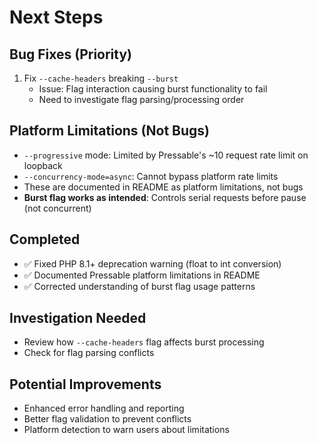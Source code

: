 # Next Steps

## Bug Fixes (Priority)
1. Fix `--cache-headers` breaking `--burst`
   - Issue: Flag interaction causing burst functionality to fail
   - Need to investigate flag parsing/processing order

## Platform Limitations (Not Bugs)  
- `--progressive` mode: Limited by Pressable's ~10 request rate limit on loopback
- `--concurrency-mode=async`: Cannot bypass platform rate limits  
- These are documented in README as platform limitations, not bugs
- **Burst flag works as intended**: Controls serial requests before pause (not concurrent)

## Completed
- ✅ Fixed PHP 8.1+ deprecation warning (float to int conversion)
- ✅ Documented Pressable platform limitations in README
- ✅ Corrected understanding of burst flag usage patterns

## Investigation Needed
- Review how `--cache-headers` flag affects burst processing
- Check for flag parsing conflicts

## Potential Improvements
- Enhanced error handling and reporting
- Better flag validation to prevent conflicts
- Platform detection to warn users about limitations